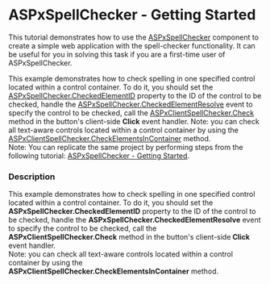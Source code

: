 # ASPxSpellChecker - Getting Started


<p>This tutorial demonstrates how to use the <a href="http://help.devexpress.com/#AspNet/clsDevExpressWebASPxSpellCheckerASPxSpellCheckertopic">ASPxSpellChecker</a> component to create a simple web application with the spell-checker functionality. It can be useful for you in solving this task if you are a first-time user of ASPxSpellChecker.</p>
<p>This example demonstrates how to check spelling in one specified control located within a control container. To do it, you should set the <a href="http://documentation.devexpress.com/#AspNet/DevExpressWebASPxSpellCheckerASPxSpellChecker_CheckedElementIDtopic"><u>ASPxSpellChecker.CheckedElementID</u></a> property to the ID of the control to be checked, handle the <a href="http://documentation.devexpress.com/#AspNet/DevExpressWebASPxSpellCheckerASPxSpellChecker_CheckedElementResolvetopic"><u>ASPxSpellChecker.CheckedElementResolve</u></a> event to specify the control to be checked, call the <a href="http://documentation.devexpress.com/#AspNet/DevExpressWebASPxSpellCheckerScriptsASPxClientSpellChecker_Checktopic"><u>ASPxClientSpellChecker.Check</u></a> method in the button's client-side <strong>Click</strong> event handler. Note: you can check all text-aware controls located within a control container by using the <a href="http://documentation.devexpress.com/#AspNet/DevExpressWebASPxSpellCheckerScriptsASPxClientSpellChecker_CheckElementsInContainertopic"><u>ASPxClientSpellChecker.CheckElementsInContainer</u></a> method.<br />Note: You can replicate the same project by performing steps from the following tutorial: <a href="http://help.devexpress.com/#AspNet/CustomDocument4089">ASPxSpellChecker - Getting Started</a>.</p>


<h3>Description</h3>

<p>This example demonstrates how to check spelling in one specified control located within a control container. To do it, you should set the <strong>ASPxSpellChecker.CheckedElementID</strong> property to the ID of the control to be checked, handle the <strong>ASPxSpellChecker.CheckedElementResolve</strong> event to specify the control to be checked, call the <strong>ASPxClientSpellChecker.Check</strong> method in the  button&#39;s  client-side<strong> Click</strong> event handler.<br />
Note: you can check all text-aware controls located within a control container by using the<strong> ASPxClientSpellChecker.CheckElementsInContainer</strong> method.</p>

<br/>


